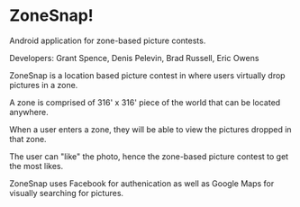ZoneSnap!
========

Android application for zone-based picture contests.


Developers: Grant Spence, Denis Pelevin, Brad Russell, Eric Owens


ZoneSnap is a location based picture contest in where users virtually drop pictures in a zone.

A zone is comprised of 316' x 316' piece of the world that can be located anywhere.

When a user enters a zone, they will be able to view the pictures dropped in that zone.

The user can "like" the photo, hence the zone-based picture contest to get the most likes.

ZoneSnap uses Facebook for authenication as well as Google Maps for visually searching for pictures.
